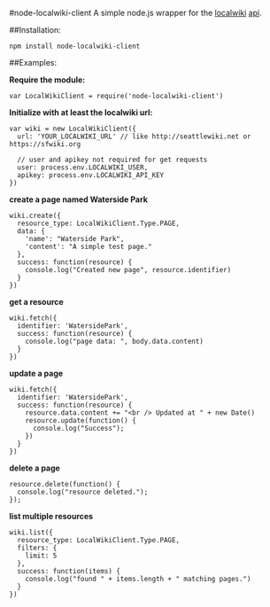#node-localwiki-client
A simple node.js wrapper for the [localwiki](http://github.com/localwiki) [api](http://localwiki.readthedocs.org/en/latest/api.html).

##Installation:
````
npm install node-localwiki-client
````

##Examples:

**Require the module:**
````
var LocalWikiClient = require('node-localwiki-client')
````

**Initialize with at least the localwiki url:**
````
var wiki = new LocalWikiClient({
  url: 'YOUR_LOCALWIKI_URL' // like http://seattlewiki.net or https://sfwiki.org
  
  // user and apikey not required for get requests
  user: process.env.LOCALWIKI_USER,
  apikey: process.env.LOCALWIKI_API_KEY
})
````

**create a page named Waterside Park**
````
wiki.create({
  resource_type: LocalWikiClient.Type.PAGE,
  data: {
    'name': "Waterside Park",
    'content': "A simple test page."
  },
  success: function(resource) {
    console.log("Created new page", resource.identifier)
  }
})
````

**get a resource**
````
wiki.fetch({
  identifier: 'WatersidePark',
  success: function(resource) {
    console.log("page data: ", body.data.content)
  }
})
````

**update a page**
````
wiki.fetch({
  identifier: 'WatersidePark',
  success: function(resource) {
    resource.data.content += "<br /> Updated at " + new Date()
    resource.update(function() {
      console.log("Success");
    })
  }
})
````

**delete a page**
````
resource.delete(function() {
  console.log("resource deleted.");
});
````

**list multiple resources**
````
wiki.list({
  resource_type: LocalWikiClient.Type.PAGE,
  filters: {
    limit: 5
  },
  success: function(items) {
    console.log("found " + items.length + " matching pages.")
  }
})
````